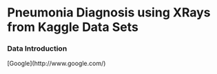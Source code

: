 Pneumonia Diagnosis using XRays from Kaggle Data Sets
===============
<h3 id="Introduction"> Data Introduction </h3>
[Google](http://www.google.com/)
